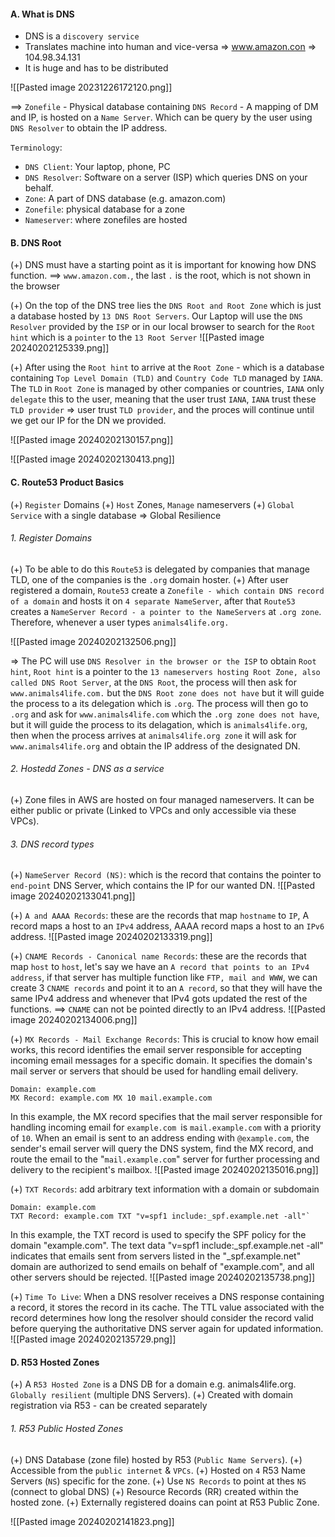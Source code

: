 #### A. What is DNS
+ DNS is a `discovery service`
+ Translates machine into human and vice-versa => www.amazon.con => 104.98.34.131
+ It is huge and has to be distributed

![[Pasted image 20231226172120.png]]

==> `Zonefile` - Physical database containing `DNS Record` - A mapping of DM and IP, is hosted on a `Name Server`. Which can be query by the user using `DNS Resolver` to obtain the IP address.

`Terminology`:
+ `DNS Client`: Your laptop, phone, PC
+ `DNS Resolver`: Software on a server (ISP) which queries DNS on your behalf.
+ `Zone`: A part of DNS database (e.g. amazon.com)
+ `Zonefile`: physical database for a zone
+ `Nameserver`: where zonefiles are hosted

#### B. DNS Root
(+) DNS must have a starting point as it is important for knowing how DNS function. 
==> `www.amazon.com.`, the last `.` is the root, which is not shown in the browser

(+) On the top of the DNS tree lies the `DNS Root and Root Zone` which is just a database hosted by `13 DNS Root Servers`. Our Laptop will use the `DNS Resolver` provided by the `ISP` or in our local browser to search for the `Root hint` which is a `pointer` to the `13 Root Server`
![[Pasted image 20240202125339.png]]

(+) After using the `Root hint` to arrive at the `Root Zone` - which is a database containing `Top Level Domain (TLD)` and `Country Code TLD` managed by `IANA`. The `TLD` in `Root Zone` is managed by other companies or countries, `IANA` only `delegate` this to the user, meaning that the user trust `IANA`, `IANA` trust these `TLD provider` => user trust `TLD provider`, and the proces will continue until we get our IP for the DN we provided.

![[Pasted image 20240202130157.png]]

![[Pasted image 20240202130413.png]]

#### C. Route53 Product Basics
(+) `Register` Domains
(+) `Host` Zones, `Manage` nameservers
(+) `Global Service` with a single database => Global Resilience

###### 1. Register Domains
(+) To be able to do this `Route53` is delegated by companies that manage TLD, one of the companies is the `.org` domain hoster. 
(+) After user registered a domain, `Route53` create a `Zonefile - which contain DNS record of a domain` and hosts it on `4 separate NameServer`, after that `Route53` creates a `NameServer Record - a pointer to the NameServers` at `.org zone`. Therefore, whenever a user types `animals4life.org.` 

![[Pasted image 20240202132506.png]]


=> The PC will use `DNS Resolver in the browser or the ISP` to obtain `Root hint`, `Root hint` is a pointer to the `13 nameservers hosting Root Zone, also called DNS Root Server`, at the `DNS Root`, the process will then ask for `www.animals4life.com.` but the `DNS Root zone does not have` but it will guide the process to a its delegation which is `.org`. The process will then go to `.org` and ask for `www.animals4life.com` which the `.org zone does not have`, but it will guide the process to its delagation, which is `animals4life.org`, then when the process arrives at `animals4life.org zone` it will ask for `www.animals4life.org` and obtain the IP address of the designated DN.

###### 2. Hostedd Zones - DNS as a service
(+) Zone files in AWS are hosted on four managed nameservers. It can be either public or private (Linked to VPCs and only accessible via these VPCs).


###### 3. DNS record types
(+) `NameServer Record (NS)`: which is the record that contains the pointer to `end-point` DNS Server, which contains the IP for our wanted DN.
![[Pasted image 20240202133041.png]]

(+) `A and AAAA Records`: these are the records that map `hostname` to `IP`, A record maps a host to an `IPv4` address, AAAA record maps a host to an `IPv6` address.
![[Pasted image 20240202133319.png]]

(+) `CNAME Records - Canonical name Records`: these are the records that map `host` to `host`, let's say we have an `A record that points to an IPv4 address`, if that server has multiple function like `FTP, mail and WWW`, we can create 3 `CNAME records` and point it to an `A record`, so that they will have the same IPv4 address and whenever that IPv4 gots updated the rest of the functions. ==> `CNAME` can not be pointed directly to an IPv4 address.
![[Pasted image 20240202134006.png]]

(+) `MX Records - Mail Exchange Records`: This is crucial to know how email works, this record identifies the email server responsible for accepting incoming email messages for a specific domain. It specifies the domain's mail server or servers that should be used for handling email delivery.

```
Domain: example.com
MX Record: example.com MX 10 mail.example.com
```

In this example, the MX record specifies that the mail server responsible for handling incoming email for `example.com `is `mail.example.com` with a priority of `10`. When an email is sent to an address ending with `@example.com`,  the sender's email server will query the DNS system, find the MX record, and route the email to the "`mail.example.com`" server for further processing and delivery to the recipient's mailbox.
![[Pasted image 20240202135016.png]]

(+) `TXT Records`: add arbitrary text information with a domain or subdomain

```
Domain: example.com  
TXT Record: example.com TXT "v=spf1 include:_spf.example.net -all"`
```

In this example, the TXT record is used to specify the SPF policy for the domain "example.com". The text data "v=spf1 include:_spf.example.net -all" indicates that emails sent from servers listed in the "_spf.example.net" domain are authorized to send emails on behalf of "example.com", and all other servers should be rejected.
![[Pasted image 20240202135738.png]]

(+) `Time To Live`: When a DNS resolver receives a DNS response containing a record, it stores the record in its cache. The TTL value associated with the record determines how long the resolver should consider the record valid before querying the authoritative DNS server again for updated information.
![[Pasted image 20240202135729.png]]

#### D. R53 Hosted Zones
(+) A `R53 Hosted Zone` is a DNS DB for a domain e.g. animals4life.org. `Globally resilient` (multiple DNS Servers).
(+) Created with domain registration via R53 - can be created separately

###### 1. R53 Public Hosted Zones
(+) DNS Database (zone file) hosted by R53 (`Public Name Servers`).
(+) Accessible from the `public internet` & `VPCs`.
(+) Hosted on `4` R53 Name Servers (`NS`) specific for the zone.
(+) Use `NS Records` to point at thes `NS` (connect to global DNS)
(+) Resource Records (RR) created within the hosted zone.
(+) Externally registered doains can point at R53 Public Zone.

![[Pasted image 20240202141823.png]]